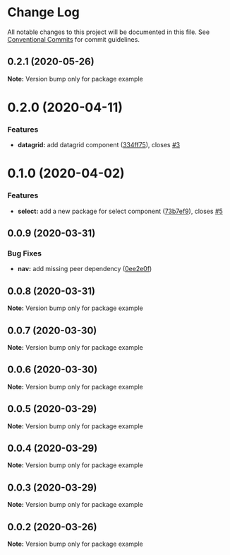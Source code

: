 # Change Log

All notable changes to this project will be documented in this file.
See [Conventional Commits](https://conventionalcommits.org) for commit guidelines.

## 0.2.1 (2020-05-26)

**Note:** Version bump only for package example





# 0.2.0 (2020-04-11)


### Features

* **datagrid:** add datagrid component ([334ff75](https://github.com/spartan-ui/spartan-ui/commit/334ff75ec2fe7c08ebdcddef24f468a4b1fb8461)), closes [#3](https://github.com/spartan-ui/spartan-ui/issues/3)





# 0.1.0 (2020-04-02)


### Features

* **select:** add a new package for select component ([73b7ef9](https://github.com/spartan-ui/spartan-ui/commit/73b7ef9be60dd4a21f7853b6ce7eef6af04af9a2)), closes [#5](https://github.com/spartan-ui/spartan-ui/issues/5)





## 0.0.9 (2020-03-31)


### Bug Fixes

* **nav:** add missing peer dependency ([0ee2e0f](https://github.com/spartan-ui/spartan-ui/commit/0ee2e0f85b12f2f864f75d36b36edee2c8811f02))





## 0.0.8 (2020-03-31)

**Note:** Version bump only for package example





## 0.0.7 (2020-03-30)

**Note:** Version bump only for package example





## 0.0.6 (2020-03-30)

**Note:** Version bump only for package example





## 0.0.5 (2020-03-29)

**Note:** Version bump only for package example





## 0.0.4 (2020-03-29)

**Note:** Version bump only for package example





## 0.0.3 (2020-03-29)

**Note:** Version bump only for package example





## 0.0.2 (2020-03-26)

**Note:** Version bump only for package example
